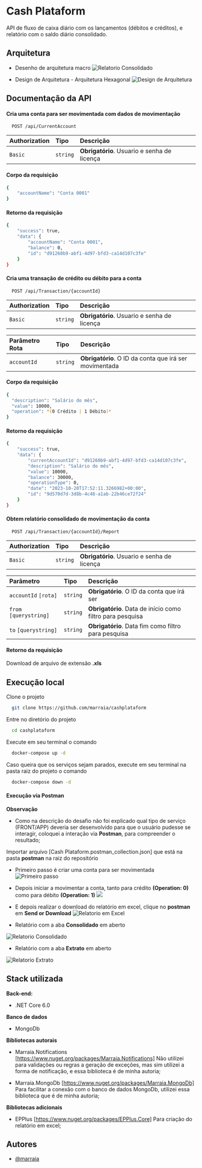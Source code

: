
# Cash Plataform 

API de fluxo de caixa diário com os lançamentos (débitos e créditos), e relatório com o saldo diário consolidado.


## Arquitetura

* Desenho de arquitetura macro
![Relatorio Consolidado](https://marraiarolha.blob.core.windows.net/images/currentaccount6.png)

* Design de Arquitetura - Arquitetura Hexagonal
![Design de Arquitetura](https://marraiarolha.blob.core.windows.net/images/currentaccount7.png)
## Documentação da API

#### Cria uma conta para ser movimentada com dados de movimentação

```http
  POST /api/CurrentAccount
```

| Authorization   | Tipo       | Descrição                           |
| :---------- | :--------- | :---------------------------------- |
| `Basic` | `string` | **Obrigatório**. Usuario e senha de licença |

#### Corpo da requisição
```bash
{
    "accountName": "Conta 0001"
}
```

#### Retorno da requisição
```bash
{
    "success": true,
    "data": {
        "accountName": "Conta 0001",
        "balance": 0,
        "id": "d91260b9-abf1-4d97-bfd3-ca14d107c3fe"
    }
}
```


#### Cria uma transação de crédito ou débito para a conta

```http
  POST /api/Transaction/{accountId}
```
| Authorization   | Tipo       | Descrição                           |
| :---------- | :--------- | :---------------------------------- |
| `Basic` | `string` | **Obrigatório**. Usuario e senha de licença |

| Parâmetro Rota  | Tipo       | Descrição                                   |
| :---------- | :--------- | :------------------------------------------ |
| `accountId`      | `string` | **Obrigatório**. O ID da conta que irá ser movimentada |

#### Corpo da requisição
```bash
{
  "description": "Salário do mês",
  "value": 10000,
  "operation": *(0 Crédito | 1 Débito)*
}
```

#### Retorno da requisição
```bash
{
    "success": true,
    "data": {
        "currentAccountId": "d91260b9-abf1-4d97-bfd3-ca14d107c3fe",
        "description": "Salário do mês",
        "value": 10000,
        "balance": 30000,
        "operationType": 0,
        "date": "2023-10-20T17:52:11.3266982+00:00",
        "id": "9d570d7d-3d8b-4c48-a1ab-22b46ce72f24"
    }
}
```
#### Obtem relatório consolidado de movimentação da conta
```http
  POST /api/Transaction/{accountId}/Report
```
| Authorization   | Tipo       | Descrição                           |
| :---------- | :--------- | :---------------------------------- |
| `Basic` | `string` | **Obrigatório**. Usuario e senha de licença |

| Parâmetro  | Tipo       | Descrição                                   |
| :---------- | :--------- | :------------------------------------------ |
| `accountId` `[rota]`      | `string` | **Obrigatório**. O ID da conta que irá ser 
| `from` `[querystring]`      | `string` | **Obrigatório**. Data de início como filtro para pesquisa 
| `to` `[querystring]`      | `string` | **Obrigatório**. Data fim como filtro para pesquisa |

#### Retorno da requisição
Download de arquivo de extensão **.xls**
## Execução local


Clone o projeto

```bash
  git clone https://github.com/marraia/cashplataform
```

Entre no diretório do projeto

```bash
  cd cashplataform
```

Execute em seu terminal o comando

```bash
  docker-compose up -d
```

Caso queira que os serviços sejam parados, execute em seu terminal na pasta raiz do projeto o comando
```bash
  docker-compose down -d
```

#### Execução via Postman
**Observação**
* Como na descrição do desafio não foi explicado qual tipo de serviço (FRONT/APP) deveria ser desenvolvido para que o usuário pudesse se interagir, coloquei a interação via **Postman**, para compreender o resultado;

Importar arquivo [Cash Plataform.postman_collection.json] que está na pasta **postman** na raiz do repositório

* Primeiro passo é criar uma conta para ser movimentada
![Primeiro passo](https://marraiarolha.blob.core.windows.net/images/currentaccount.png)

* Depois iniciar a movimentar a conta, tanto para crédito **(Operation: 0)** como para débito **(Operation: 1)**
![](https://marraiarolha.blob.core.windows.net/images/currentaccount2.png)

* E depois realizar o download do relatório em excel, clique no **postman** em **Send or Download**
![Relatorio em Excel](https://marraiarolha.blob.core.windows.net/images/currentaccount3.png)

* Relatório com a aba **Consolidado** em aberto  

![Relatorio Consolidado](https://marraiarolha.blob.core.windows.net/images/currentaccount4.png)

* Relatório com a aba **Extrato** em aberto  

![Relatorio Extrato](https://marraiarolha.blob.core.windows.net/images/currentaccount5.png)


## Stack utilizada

**Back-end:** 
* .NET Core 6.0

**Banco de dados**
* MongoDb


**Bibliotecas autorais** 
* Marraia.Notifications [https://www.nuget.org/packages/Marraia.Notifications]
Não utilizei para validações ou regras a geração de exceções, mas sim utilizei a forma de notificação, e essa biblioteca é de minha autoria;

* Marraia.MongoDb [https://www.nuget.org/packages/Marraia.MongoDb]
Para facilitar a conexão com o banco de dados MongoDb, utilizei essa biblioteca que é de minha autoria;

**Bibliotecas adicionais** 

* EPPlus [https://www.nuget.org/packages/EPPlus.Core]
Para criação do relatório em excel;
## Autores

- [@marraia](https://github.com/marraia)

